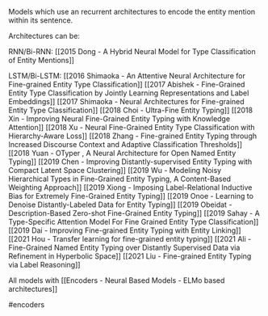 Models which use an recurrent architectures to encode the entity mention within its sentence.

Architectures can be:

RNN/Bi-RNN:
[[2015 Dong - A Hybrid Neural Model for Type Classification of Entity Mentions]]

LSTM/Bi-LSTM:
[[2016 Shimaoka - An Attentive Neural Architecture for Fine-grained Entity Type Classification]]
[[2017 Abishek - Fine-Grained Entity Type Classification by Jointly Learning Representations and Label Embeddings]]
[[2017 Shimaoka - Neural Architectures for Fine-grained Entity Type Classification]]
[[2018 Choi - Ultra-Fine Entity Typing]]
[[2018 Xin - Improving Neural Fine-Grained Entity Typing with Knowledge Attention]]
[[2018 Xu - Neural Fine-Grained Entity Type Classification with Hierarchy-Aware Loss]]
[[2018 Zhang - Fine-grained Entity Typing through Increased Discourse Context and Adaptive Classification Thresholds]]
[[2018 Yuan - OTyper , A Neural Architecture for Open Named Entity Typing]]
[[2019 Chen - Improving Distantly-supervised Entity Typing with Compact Latent Space Clustering]]
[[2019 Wu - Modeling Noisy Hierarchical Types in Fine-Grained Entity Typing, A Content-Based Weighting Approach]]
[[2019 Xiong - Imposing Label-Relational Inductive Bias for Extremely Fine-Grained Entity Typing]]
[[2019 Onoe - Learning to Denoise Distantly-Labeled Data for Entity Typing]]
[[2019 Obeidat - Description-Based Zero-shot Fine-Grained Entity Typing]]
[[2019 Sahay - A Type-Specific Attention Model For Fine Grained Entity Type Classification]]
[[2019 Dai - Improving Fine-grained Entity Typing with Entity Linking]]
[[2021 Hou - Transfer learning for fine-grained entity typing]]
[[2021 Ali - Fine-Grained Named Entity Typing over Distantly Supervised Data via Refinement in Hyperbolic Space]]
[[2021 Liu - Fine-grained Entity Typing via Label Reasoning]]

All models with [[Encoders - Neural Based Models - ELMo based architectures]]

#encoders
